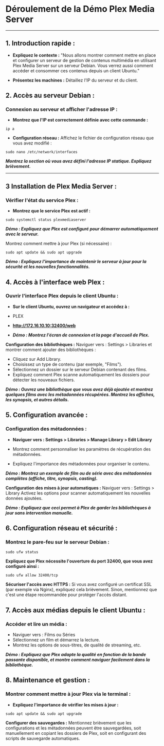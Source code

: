 # Déroulement de la Démo Plex Media Server
---
## 1. Introduction rapide :

- **Expliquez le contexte :** 
  "Nous allons montrer comment mettre en place et configurer un serveur de gestion de contenus multimédia en utilisant Plex Media Server sur un serveur Debian. Vous verrez aussi comment accéder et consommer ces contenus depuis un client Ubuntu."

- **Présentez les machines :** 
  Détaillez l'IP du serveur et du client.

## 2. Accès au serveur Debian :

### Connexion au serveur et afficher l'adresse IP :
- **Montrez que l'IP est correctement définie avec cette commande :**
```
ip a
```
- **Configuration réseau :**
Affichez le fichier de configuration réseau que vous avez modifié :
```
sudo nano /etc/network/interfaces
```
***Montrez la section où vous avez défini l'adresse IP statique. Expliquez brièvement.***

---
## 3 Installation de Plex Media Server :
### Vérifier l'état du service Plex :
- **Montrez que le service Plex est actif :**
```
sudo systemctl status plexmediaserver
```
***Démo : Expliquez que Plex est configuré pour démarrer automatiquement avec le serveur.***

Montrez comment mettre à jour Plex (si nécessaire) :
```
sudo apt update && sudo apt upgrade
```
***Démo : Expliquez l'importance de maintenir le serveur à jour pour la sécurité et les nouvelles fonctionnalités.***

## 4. Accès à l'interface web Plex :
### Ouvrir l'interface Plex depuis le client Ubuntu :
- **Sur le client Ubuntu, ouvrez un navigateur et accédez à :**

- PLEX
- **http://172.16.10.10:32400/web**
- ***Démo : Montrez l'écran de connexion et la page d'accueil de Plex.***

**Configuration des bibliothèques :**
Naviguer vers : Settings > Libraries et montrer comment ajouter des bibliothèques :

- Cliquez sur Add Library.
- Choisissez un type de contenu (par exemple, "Films").
- Sélectionnez un dossier sur le serveur Debian contenant des films.
- Expliquez comment Plex scanne automatiquement les dossiers pour détecter les nouveaux fichiers.

***Démo : Ouvrez une bibliothèque que vous avez déjà ajoutée et montrez quelques films avec les métadonnées récupérées. Montrez les affiches, les synopsis, et autres détails.***

## 5. Configuration avancée :
### Configuration des métadonnées :
- **Naviguer vers : Settings > Libraries > Manage Library > Edit Library**

- Montrez comment personnaliser les paramètres de récupération des métadonnées.
- Expliquez l'importance des métadonnées pour organiser le contenu.

***Démo : Montrez un exemple de film ou de série avec des métadonnées complètes (affiche, titre, synopsis, casting).***

**Configuration des mises à jour automatiques :**
Naviguer vers : Settings > Library Activez les options pour scanner automatiquement les nouvelles données ajoutées.

***Démo : Expliquez que ceci permet à Plex de garder les bibliothèques à jour sans intervention manuelle.***

## 6. Configuration réseau et sécurité :
### Montrez le pare-feu sur le serveur Debian :
```
sudo ufw status
```
**Expliquez que Plex nécessite l'ouverture du port 32400, que vous avez configuré ainsi :**
```
sudo ufw allow 32400/tcp
```
**Sécuriser l'accès avec HTTPS :**
Si vous avez configuré un certificat SSL (par exemple via Nginx), expliquez cela brièvement. Sinon, mentionnez que c'est une étape recommandée pour protéger l'accès distant.

## 7. Accès aux médias depuis le client Ubuntu :
### Accéder et lire un média :
- Naviguer vers : Films ou Séries
- Sélectionnez un film et démarrez la lecture.
- Montrez les options de sous-titres, de qualité de streaming, etc.

***Démo : Expliquez que Plex adapte la qualité en fonction de la bande passante disponible, et montre comment naviguer facilement dans la bibliothèque.***

## 8. Maintenance et gestion :
### Montrer comment mettre à jour Plex via le terminal :
- **Expliquez l'importance de vérifier les mises à jour :**
```
sudo apt update && sudo apt upgrade
```
**Configurer des sauvegardes :**
Mentionnez brièvement que les configurations et les métadonnées peuvent être sauvegardées, soit manuellement en copiant les dossiers de Plex, soit en configurant des scripts de sauvegarde automatiques.
